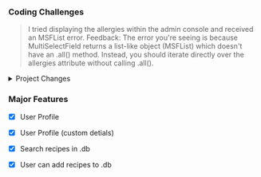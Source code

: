 ### Coding Challenges

> I tried displaying the allergies within the admin console and received an MSFList error. Feedback: The error you're seeing is because MultiSelectField returns a list-like object (MSFList) which doesn't have an .all() method. 
Instead, you should iterate directly over the allergies attribute without calling .all().


<details>

<summary>Project Changes</summary>

> 10/25/24

- [x] Sample Recipes added at admin console
- [x] Search functionality. User can search by title or ingredient.
- [x] Users can add a recipe from their profile. Some logic built into view to break steps and ingredients into separate line based on '\n' characters

> 10/24/24

- [x] Additional profile fields can be updated. First and Last name
- [x] Users can add profile images

> 10/22/24

- [x] Moved User creation and allergy customization to this testenv

</details>

### Major Features

- [x] User Profile
- [x] User Profile (custom detials)
- [x] Search recipes in .db
- [x] User can add recipes to .db
 